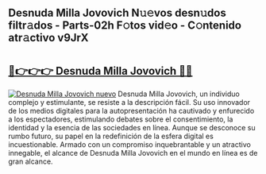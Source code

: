 ## Desnuda Milla Jovovich N𝚞𝚎vos desn𝚞dos filtr𝚊dos - Parts-02h F𝚘tos vid𝚎o - C𝚘ntenido atr𝚊ctivo v9JrX

# <h2><a href="http://mb7kd5.tromn.icu/?c=Desnuda+Milla+Jovovich">🔗👉👉👉 Desnuda Milla Jovovich 🔗🔗</a></h2>

[![Desnuda Milla Jovovich nuevo](https://i.imgur.com/pEAQMta.gif)](http://mb7kd5.tromn.icu/?c=Desnuda+Milla+Jovovich)
Desnuda Milla Jovovich, un individuo complejo y estimulante, se resiste a la descripción fácil. Su uso innovador de los medios digitales para la autopresentación ha cautivado y enfurecido a los espectadores, estimulando debates sobre el consentimiento, la identidad y la esencia de las sociedades en línea. Aunque se desconoce su rumbo futuro, su papel en la redefinición de la esfera digital es incuestionable. Armado con un compromiso inquebrantable y un atractivo innegable, el alcance de Desnuda Milla Jovovich en el mundo en línea es de gran alcance.
